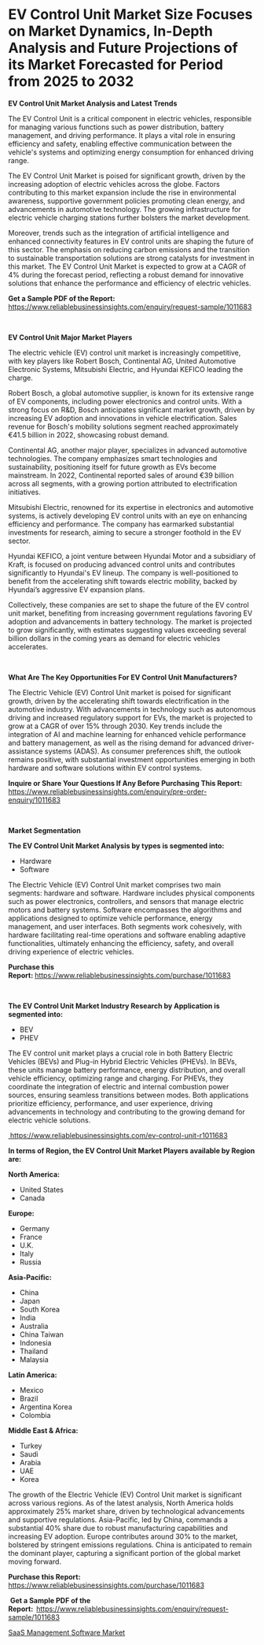 <p><h1>EV Control Unit Market Size Focuses on Market Dynamics, In-Depth Analysis and Future Projections of its Market Forecasted for Period from 2025 to 2032</h1></p><p><strong>EV Control Unit Market Analysis and Latest Trends</strong></p>
<p><p>The EV Control Unit is a critical component in electric vehicles, responsible for managing various functions such as power distribution, battery management, and driving performance. It plays a vital role in ensuring efficiency and safety, enabling effective communication between the vehicle's systems and optimizing energy consumption for enhanced driving range. </p><p>The EV Control Unit Market is poised for significant growth, driven by the increasing adoption of electric vehicles across the globe. Factors contributing to this market expansion include the rise in environmental awareness, supportive government policies promoting clean energy, and advancements in automotive technology. The growing infrastructure for electric vehicle charging stations further bolsters the market development. </p><p>Moreover, trends such as the integration of artificial intelligence and enhanced connectivity features in EV control units are shaping the future of this sector. The emphasis on reducing carbon emissions and the transition to sustainable transportation solutions are strong catalysts for investment in this market. The EV Control Unit Market is expected to grow at a CAGR of 4% during the forecast period, reflecting a robust demand for innovative solutions that enhance the performance and efficiency of electric vehicles.</p></p>
<p><strong>Get a Sample PDF of the Report:&nbsp;</strong> <a href="https://www.reliablebusinessinsights.com/enquiry/request-sample/1011683?utm_campaign=2760&utm_medium=2&utm_source=Github&utm_content=ia&utm_term=06032025&utm_id=ev-control-unit">https://www.reliablebusinessinsights.com/enquiry/request-sample/1011683</a></p>
<p>&nbsp;</p>
<p><strong>EV Control Unit Major Market Players</strong></p>
<p><p>The electric vehicle (EV) control unit market is increasingly competitive, with key players like Robert Bosch, Continental AG, United Automotive Electronic Systems, Mitsubishi Electric, and Hyundai KEFICO leading the charge. </p><p>Robert Bosch, a global automotive supplier, is known for its extensive range of EV components, including power electronics and control units. With a strong focus on R&D, Bosch anticipates significant market growth, driven by increasing EV adoption and innovations in vehicle electrification. Sales revenue for Bosch's mobility solutions segment reached approximately €41.5 billion in 2022, showcasing robust demand.</p><p>Continental AG, another major player, specializes in advanced automotive technologies. The company emphasizes smart technologies and sustainability, positioning itself for future growth as EVs become mainstream. In 2022, Continental reported sales of around €39 billion across all segments, with a growing portion attributed to electrification initiatives.</p><p>Mitsubishi Electric, renowned for its expertise in electronics and automotive systems, is actively developing EV control units with an eye on enhancing efficiency and performance. The company has earmarked substantial investments for research, aiming to secure a stronger foothold in the EV sector.</p><p>Hyundai KEFICO, a joint venture between Hyundai Motor and a subsidiary of Kraft, is focused on producing advanced control units and contributes significantly to Hyundai's EV lineup. The company is well-positioned to benefit from the accelerating shift towards electric mobility, backed by Hyundai’s aggressive EV expansion plans.</p><p>Collectively, these companies are set to shape the future of the EV control unit market, benefiting from increasing government regulations favoring EV adoption and advancements in battery technology. The market is projected to grow significantly, with estimates suggesting values exceeding several billion dollars in the coming years as demand for electric vehicles accelerates.</p></p>
<p>&nbsp;</p>
<p><strong>What Are The Key Opportunities For EV Control Unit Manufacturers?</strong></p>
<p><p>The Electric Vehicle (EV) Control Unit market is poised for significant growth, driven by the accelerating shift towards electrification in the automotive industry. With advancements in technology such as autonomous driving and increased regulatory support for EVs, the market is projected to grow at a CAGR of over 15% through 2030. Key trends include the integration of AI and machine learning for enhanced vehicle performance and battery management, as well as the rising demand for advanced driver-assistance systems (ADAS). As consumer preferences shift, the outlook remains positive, with substantial investment opportunities emerging in both hardware and software solutions within EV control systems.</p></p>
<p><strong>Inquire or Share Your Questions If Any Before Purchasing This Report:</strong> <a href="https://www.reliablebusinessinsights.com/enquiry/pre-order-enquiry/1011683?utm_campaign=2760&utm_medium=2&utm_source=Github&utm_content=ia&utm_term=06032025&utm_id=ev-control-unit">https://www.reliablebusinessinsights.com/enquiry/pre-order-enquiry/1011683</a></p>
<p>&nbsp;</p>
<p><strong>Market Segmentation</strong></p>
<p><strong>The EV Control Unit Market Analysis by types is segmented into:</strong></p>
<p><ul><li>Hardware</li><li>Software</li></ul></p>
<p><p>The Electric Vehicle (EV) Control Unit market comprises two main segments: hardware and software. Hardware includes physical components such as power electronics, controllers, and sensors that manage electric motors and battery systems. Software encompasses the algorithms and applications designed to optimize vehicle performance, energy management, and user interfaces. Both segments work cohesively, with hardware facilitating real-time operations and software enabling adaptive functionalities, ultimately enhancing the efficiency, safety, and overall driving experience of electric vehicles.</p></p>
<p><strong>Purchase this Report:&nbsp;</strong><a href="https://www.reliablebusinessinsights.com/purchase/1011683?utm_campaign=2760&utm_medium=2&utm_source=Github&utm_content=ia&utm_term=06032025&utm_id=ev-control-unit">https://www.reliablebusinessinsights.com/purchase/1011683</a></p>
<p>&nbsp;</p>
<p><strong>The EV Control Unit Market Industry Research by Application is segmented into:</strong></p>
<p><ul><li>BEV</li><li>PHEV</li></ul></p>
<p><p>The EV control unit market plays a crucial role in both Battery Electric Vehicles (BEVs) and Plug-in Hybrid Electric Vehicles (PHEVs). In BEVs, these units manage battery performance, energy distribution, and overall vehicle efficiency, optimizing range and charging. For PHEVs, they coordinate the integration of electric and internal combustion power sources, ensuring seamless transitions between modes. Both applications prioritize efficiency, performance, and user experience, driving advancements in technology and contributing to the growing demand for electric vehicle solutions.</p></p>
<p><a href="https://www.reliablebusinessinsights.com/ev-control-unit-r1011683?utm_campaign=2760&utm_medium=2&utm_source=Github&utm_content=ia&utm_term=06032025&utm_id=ev-control-unit">&nbsp;https://www.reliablebusinessinsights.com/ev-control-unit-r1011683</a></p>
<p><strong>In terms of Region, the EV Control Unit Market Players available by Region are:</strong></p>
<p>
    <p> <strong> North America: </strong>
        <ul>
            <li>United States</li>
            <li>Canada</li>
        </ul>
        </p> 
    <p> <strong> Europe: </strong>
        <ul>
            <li>Germany</li>
            <li>France</li>
            <li>U.K.</li>
            <li>Italy</li>
            <li>Russia</li>
        </ul>
        </p> 
    <p> <strong> Asia-Pacific: </strong>
        <ul>
            <li>China</li>
            <li>Japan</li>
            <li>South Korea</li>
            <li>India</li>
            <li>Australia</li>
            <li>China Taiwan</li>
            <li>Indonesia</li>
            <li>Thailand</li>
            <li>Malaysia</li>
        </ul>
        </p> 
    <p> <strong> Latin America: </strong>
        <ul>
            <li>Mexico</li>
            <li>Brazil</li>
            <li>Argentina Korea</li>
            <li>Colombia</li>
        </ul>
        </p> 
    <p> <strong> Middle East & Africa: </strong>
        <ul>
            <li>Turkey</li>
            <li>Saudi</li>
            <li>Arabia</li>
            <li>UAE</li>
            <li>Korea</li>
        </ul>
    </p>
    </p>
<p><p>The growth of the Electric Vehicle (EV) Control Unit market is significant across various regions. As of the latest analysis, North America holds approximately 25% market share, driven by technological advancements and supportive regulations. Asia-Pacific, led by China, commands a substantial 40% share due to robust manufacturing capabilities and increasing EV adoption. Europe contributes around 30% to the market, bolstered by stringent emissions regulations. China is anticipated to remain the dominant player, capturing a significant portion of the global market moving forward.</p></p>
<p><strong>Purchase this Report: </strong><a href="https://www.reliablebusinessinsights.com/purchase/1011683?utm_campaign=2760&utm_medium=2&utm_source=Github&utm_content=ia&utm_term=06032025&utm_id=ev-control-unit">https://www.reliablebusinessinsights.com/purchase/1011683</a></p>
<p>&nbsp;<strong>Get a Sample PDF of the Report:&nbsp;&nbsp;</strong><a href="https://www.reliablebusinessinsights.com/enquiry/request-sample/1011683?utm_campaign=2760&utm_medium=2&utm_source=Github&utm_content=ia&utm_term=06032025&utm_id=ev-control-unit">https://www.reliablebusinessinsights.com/enquiry/request-sample/1011683</a></p>
<p><strong></strong></p>
<p><p><a href="https://github.com/vitrilaoire/Market-Research-Report-List-1/blob/main/saas-management-software-market.md?utm_campaign=2760&utm_medium=2&utm_source=Github&utm_content=ia&utm_term=06032025&utm_id=ev-control-unit">SaaS Management Software Market</a></p></p>